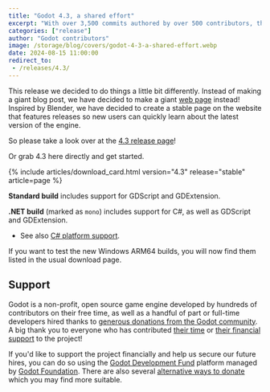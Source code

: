 ```yaml
---
title: "Godot 4.3, a shared effort"
excerpt: "With over 3,500 commits authored by over 500 contributors, the latest Godot Engine release comes packed full of new features and improvements."
categories: ["release"]
author: "Godot contributors"
image: /storage/blog/covers/godot-4-3-a-shared-effort.webp
date: 2024-08-15 11:00:00
redirect_to:
 - /releases/4.3/
---
```


This release we decided to do things a little bit differently. Instead of making a giant blog post, we have decided to make a giant [web page](/releases/4.3/) instead! Inspired by Blender, we have decided to create a stable page on the website that features releases so new users can quickly learn about the latest version of the engine.

So please take a look over at the [4.3 release page](/releases/4.3/)!

Or grab 4.3 here directly and get started.

{% include articles/download_card.html version="4.3" release="stable" article=page %}

**Standard build** includes support for GDScript and GDExtension.

**.NET build** (marked as `mono`) includes support for C#, as well as GDScript and GDExtension.
- See also [C# platform support](https://docs.godotengine.org/en/latest/tutorials/scripting/c_sharp/index.html#c-platform-support).

If you want to test the new Windows ARM64 builds, you will now find them listed in the usual download page.

## Support

Godot is a non-profit, open source game engine developed by hundreds of contributors on their free time, as well as a handful of part or full-time developers hired thanks to [generous donations from the Godot community](https://fund.godotengine.org/). A big thank you to everyone who has contributed [their time](https://github.com/godotengine/godot/blob/master/AUTHORS.md) or [their financial support](https://github.com/godotengine/godot/blob/master/DONORS.md) to the project!

If you'd like to support the project financially and help us secure our future hires, you can do so using the [Godot Development Fund](https://fund.godotengine.org/) platform managed by [Godot Foundation](https://godot.foundation/). There are also several [alternative ways to donate](/donate) which you may find more suitable.

